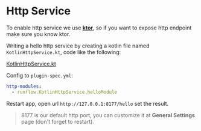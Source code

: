 # Http Service

To enable http service we use [**ktor**](https://ktor.io/docs/welcome.html), so if you want to expose http endpoint make sure you know ktor.

Writing a hello http service by creating a kotlin file named `KotlinHttpService.kt`, code like the following:

[KotlinHttpService.kt](java-demo-plugin/src/main/kotlin/runflow/KotlinHttpService.kt ':include :type=code')

Config to `plugin-spec.yml`:

```yaml
http-modules:
  - runflow.KotlinHttpService.helloModule
```

Restart app, open url `http://127.0.0.1:8177/hello` set the result.

> 8177 is our default http port, you can customize it at **General Settings** page (don't forget to restart).
